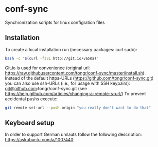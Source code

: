 # conf-sync
Synchronization scripts for linux configration files

## Installation
To create a local installation run (necessary packages: curl sudo):
```sh
bash -c "$(curl -fsSL http://git.io/va5Ka)"
```
Git.io is used for convenience (original url: https://raw.githubusercontent.com/tongr/conf-sync/master/install.sh).
Instead of the default https-URLs (https://github.com/tongr/conf-sync.git) you can also use ssh-URLs (i.e., for usage with SSH keypairs): git@github.com:tongr/conf-sync.git (see https://help.github.com/articles/changing-a-remote-s-url/)
To prevent accidental pushs execute:
```sh
git remote set-url --push origin "you really don't want to do that"
```

## Keyboard setup
In order to support German umlauts follow the following description: https://askubuntu.com/a/1007440
